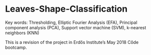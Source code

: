 # Leaves-Shape-Classification
Key words: Thresholding, Elliptic Fourier Analysis (EFA), Principal component analysis (PCA), Support vector machine (SVM), k-nearest neighbors (KNN)

This is a revision of the project in Erdős Institute’s May 2018 Cőde bootcamp.

